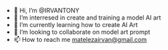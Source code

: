 - 👋 Hi, I’m @IRVANTONY
- 👀 I’m interresed in create and training a model AI art
- 🌱 I’m currently learning how to create AI Art
- 💞️ I’m looking to collaborate on model art prompt
- 📫 How to reach me matelezairvan@gmail.com

<!---
IRVANTONY/IRVANTONY is a ✨ special ✨ repository because its `README.md` (this file) appears on your GitHub profile.
You can click the Preview link to take a  at your changes.
--->

